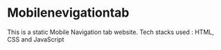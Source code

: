 # Mobilenevigationtab
This is a static Mobile Navigation tab website. Tech stacks used : HTML, CSS and JavaScript 
